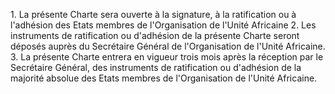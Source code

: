 1\. La présente Charte sera ouverte à la signature, à la ratification
ou à l'adhésion des Etats membres de l'Organisation de l'Unité
Africaine
2\. Les instruments de ratification ou d'adhésion de la présente
Charte seront déposés auprès du Secrétaire Général de l'Organisation
de l'Unité Africaine.
3\. La présente Charte entrera en vigueur trois mois après la
réception par le Secrétaire Général, des instruments de ratification
ou d'adhésion de la majorité absolue des Etats membres de
l'Organisation de l'Unité Africaine.